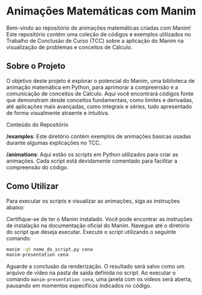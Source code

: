 # Animações Matemáticas com Manim
Bem-vindo ao repositório de animações matemáticas criadas com Manim! Este repositório contém uma coleção de códigos e exemplos utilizados no Trabalho de Conclusão de Curso (TCC) sobre a aplicação do Manim na visualização de problemas e conceitos de Cálculo.

## Sobre o Projeto
O objetivo deste projeto é explorar o potencial do Manim, uma biblioteca de animação matemática em Python, para aprimorar a compreensão e a comunicação de conceitos de Cálculo. Aqui você encontrará códigos fonte que demonstram desde conceitos fundamentais, como limites e derivadas, até aplicações mais avançadas, como integrais e séries, tudo apresentado de forma visualmente atraente e intuitiva.

Conteúdo do Repositório

**/examples**: Este diretório contém exemplos de animações basicas usadas durante algumas explicações no TCC.

**/animations**: Aqui estão os scripts em Python utilizados para criar as animações. Cada script está devidamente comentado para facilitar a compreensão do código.

## Como Utilizar
Para executar os scripts e visualizar as animações, siga as instruções abaixo:

Certifique-se de ter o Manim instalado. Você pode encontrar as instruções de instalação na documentação oficial do Manim.
Navegue até o diretório do script que deseja executar.
Execute o script utilizando o seguinte comando:
```bash
manim -qh nome_do_script.py cena
manim-presentation cena
```

Aguarde a conclusão da renderização. O resultado será salvo como um arquivo de vídeo na pasta de saída definida no script. Ao executar o comando `manim-presentation cena`, uma janela com os videos será aberta, pausando em momentos especificos indicados no código.
